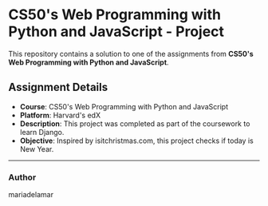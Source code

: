 # CS50's Web Programming with Python and JavaScript - Project
This repository contains a solution to one of the assignments from **CS50's Web Programming with Python and JavaScript**. 

## Assignment Details
- **Course**: CS50's Web Programming with Python and JavaScript
- **Platform**: Harvard's edX
- **Description**: This project was completed as part of the coursework to learn Django.
- **Objective**: Inspired by isitchristmas.com, this project checks if today is New Year.

---

### Author
mariadelamar
